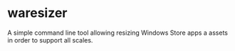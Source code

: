 waresizer
=========

A simple command line tool allowing resizing Windows Store apps a assets in order to support all scales.
